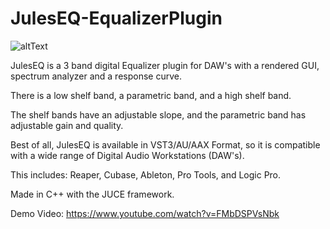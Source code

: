 # JulesEQ-EqualizerPlugin
![altText](https://hosting.photobucket.com/images/i/Julianaguilar98/JulesEQScreenshot.png?width=1920&height=1080&fit=bounds)

JulesEQ is a 3 band digital Equalizer plugin for DAW's with a rendered GUI, spectrum analyzer and a response curve.

There is a low shelf band, a parametric band, and a high shelf band.

The shelf bands have an adjustable slope, and the parametric band has adjustable gain and quality.

Best of all, JulesEQ is available in VST3/AU/AAX Format, so it is compatible with a wide range of Digital Audio Workstations (DAW's).

This includes: Reaper, Cubase, Ableton, Pro Tools, and Logic Pro.

Made in C++ with the JUCE framework.

Demo Video: https://www.youtube.com/watch?v=FMbDSPVsNbk
